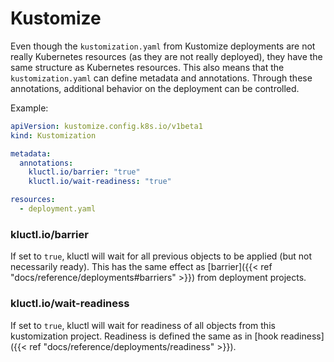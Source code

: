 <!-- This comment is uncommented when auto-synced to www-kluctl.io

---
title: "Kustomize"
linkTitle: "Kustomize"
weight: 4
description: >
  Annotations on the kustomization.yaml resource
---
-->

# Kustomize

Even though the `kustomization.yaml` from Kustomize deployments are not really Kubernetes resources (as they are not
really deployed), they have the same structure as Kubernetes resources. This also means that the `kustomization.yaml`
can define metadata and annotations. Through these annotations, additional behavior on the deployment can be controlled.

Example:
```yaml
apiVersion: kustomize.config.k8s.io/v1beta1
kind: Kustomization

metadata:
  annotations:
    kluctl.io/barrier: "true"
    kluctl.io/wait-readiness: "true"

resources:
  - deployment.yaml
```

### kluctl.io/barrier
If set to `true`, kluctl will wait for all previous objects to be applied (but not necessarily ready). This has the
same effect as [barrier]({{< ref "docs/reference/deployments#barriers" >}}) from deployment projects.

### kluctl.io/wait-readiness
If set to `true`, kluctl will wait for readiness of all objects from this kustomization project. Readiness is defined
the same as in [hook readiness]({{< ref "docs/reference/deployments/readiness" >}}).

